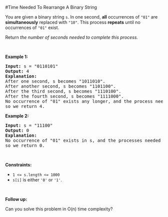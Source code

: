 #Time Needed To Rearrange A Binary String
<p>You are given a binary string <code>s</code>. In one second, <strong>all</strong> occurrences of <code>"01"</code> are <strong>simultaneously</strong> replaced with <code>"10"</code>. This process <strong>repeats</strong> until no occurrences of <code>"01"</code> exist.</p>
<p>Return<em> the number of seconds needed to complete this process.</em></p>
<p> </p>
<p><strong class="example">Example 1:</strong></p>
<pre><strong>Input:</strong> s = "0110101"
<strong>Output:</strong> 4
<strong>Explanation:</strong> 
After one second, s becomes "1011010".
After another second, s becomes "1101100".
After the third second, s becomes "1110100".
After the fourth second, s becomes "1111000".
No occurrence of "01" exists any longer, and the process needed 4 seconds to complete,
so we return 4.
</pre>
<p><strong class="example">Example 2:</strong></p>
<pre><strong>Input:</strong> s = "11100"
<strong>Output:</strong> 0
<strong>Explanation:</strong>
No occurrence of "01" exists in s, and the processes needed 0 seconds to complete,
so we return 0.
</pre>
<p> </p>
<p><strong>Constraints:</strong></p>
<ul>
<li><code>1 &lt;= s.length &lt;= 1000</code></li>
<li><code>s[i]</code> is either <code>'0'</code> or <code>'1'</code>.</li>
</ul>
<p> </p>
<p><strong>Follow up:</strong></p>
<p>Can you solve this problem in O(n) time complexity?</p>
